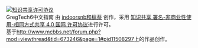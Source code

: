 <a rel="license" href="http://creativecommons.org/licenses/by-nc-sa/4.0/"><img alt="知识共享许可协议" style="border-width:0" src="https://i.creativecommons.org/l/by-nc-sa/4.0/88x31.png" /></a><br /><span xmlns:dct="http://purl.org/dc/terms/" property="dct:title">GregTech6中文指南</span> 由 <a xmlns:cc="http://creativecommons.org/ns#" href="https://www.gitbook.com/book/indoorsnb/gregtech6_chinese_guide" property="cc:attributionName" rel="cc:attributionURL">indoorsnb和檩萘</a> 创作，采用 <a rel="license" href="http://creativecommons.org/licenses/by-nc-sa/4.0/">知识共享 署名-非商业性使用-相同方式共享 4.0 国际 许可协议</a>进行许可。<br />基于<a xmlns:dct="http://www.mcbbs.net/forum.php?mod=viewthread&tid=673246&page=1#pid11508297" rel="dct:source">http://www.mcbbs.net/forum.php?mod=viewthread&tid=673246&page=1#pid11508297</a>上的作品创作。
